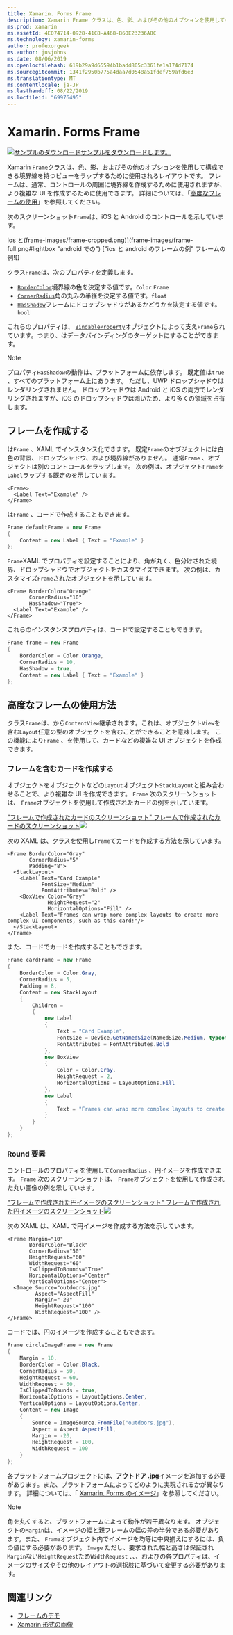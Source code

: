 ```yaml
---
title: Xamarin. Forms Frame
description: Xamarin Frame クラスは、色、影、およびその他のオプションを使用して構成できる境界線を持つビューまたはレイアウトをラップするために使用されるレイアウトです。
ms.prod: xamarin
ms.assetId: 4E074714-0928-41C8-A468-B60E23236A8C
ms.technology: xamarin-forms
author: profexorgeek
ms.author: jusjohns
ms.date: 08/06/2019
ms.openlocfilehash: 619b29a9d65594b1badd805c3361fe1a174d7174
ms.sourcegitcommit: 1341f2950b775a4daa7d0548a51fdef759afd6e3
ms.translationtype: MT
ms.contentlocale: ja-JP
ms.lasthandoff: 08/22/2019
ms.locfileid: "69976495"
---
```

# <a name="xamarinforms-frame"></a>Xamarin. Forms Frame

[![サンプルのダウンロード](~/media/shared/download.png)サンプルをダウンロードします。](https://docs.microsoft.com/samples/xamarin/xamarin-forms-samples/userinterface-frame/)

Xamarin [`Frame`](xref:Xamarin.Forms.Frame)クラスは、色、影、およびその他のオプションを使用して構成できる境界線を持つビューをラップするために使用されるレイアウトです。 フレームは、通常、コントロールの周囲に境界線を作成するために使用されますが、より複雑な UI を作成するために使用できます。 詳細については、「[高度なフレームの使用](#advanced-frame-usage)」を参照してください。

次のスクリーンショット`Frame`は、iOS と Android のコントロールを示しています。

Ios と(frame-images/frame-cropped.png)](frame-images/frame-full.png#lightbox "android での") ["ios と android のフレームの例" フレームの例![]

クラス`Frame`は、次のプロパティを定義します。

* [`BorderColor`](xref:Xamarin.Forms.Frame.BorderColor)境界線の色を決定する値です。`Color` `Frame`
* [`CornerRadius`](xref:Xamarin.Forms.Frame.CornerRadius)角の丸みの半径を決定する値です。`float`
* [`HasShadow`](xref:Xamarin.Forms.Frame.HasShadow)フレームにドロップシャドウがあるかどうかを決定する値です。`bool`

これらのプロパティは、 [`BindableProperty`](xref:Xamarin.Forms.BindableProperty)オブジェクトによって支え`Frame`られています。つまり、はデータバインディングのターゲットにすることができます。

> [!NOTE]
> プロパティ`HasShadow`の動作は、プラットフォームに依存します。 既定値は`true` 、すべてのプラットフォーム上にあります。 ただし、UWP ドロップシャドウはレンダリングされません。 ドロップシャドウは Android と iOS の両方でレンダリングされますが、iOS のドロップシャドウは暗いため、より多くの領域を占有します。

## <a name="create-a-frame"></a>フレームを作成する

は`Frame` 、XAML でインスタンス化できます。 既定`Frame`のオブジェクトには白色の背景、ドロップシャドウ、および境界線がありません。 通常`Frame` 、オブジェクトは別のコントロールをラップします。 次の例は、オブジェクト`Frame`を`Label`ラップする既定のを示しています。

```xaml
<Frame>
  <Label Text="Example" />
</Frame>
```

は`Frame` 、コードで作成することもできます。

```csharp
Frame defaultFrame = new Frame
{
    Content = new Label { Text = "Example" }
};
```

`Frame`XAML でプロパティを設定することにより、角が丸く、色分けされた境界、ドロップシャドウでオブジェクトをカスタマイズできます。 次の例は、カスタマイズ`Frame`されたオブジェクトを示しています。

```xaml
<Frame BorderColor="Orange"
       CornerRadius="10"
       HasShadow="True">
  <Label Text="Example" />
</Frame>
```

これらのインスタンスプロパティは、コードで設定することもできます。

```csharp
Frame frame = new Frame
{
    BorderColor = Color.Orange,
    CornerRadius = 10,
    HasShadow = true,
    Content = new Label { Text = "Example" }
};
```

## <a name="advanced-frame-usage"></a>高度なフレームの使用方法

クラス`Frame`は、から`ContentView`継承されます。これは、オブジェクト`View`を含む`Layout`任意の型のオブジェクトを含むことができることを意味します。 この機能により`Frame` 、を使用して、カードなどの複雑な UI オブジェクトを作成できます。

### <a name="create-a-card-with-a-frame"></a>フレームを含むカードを作成する

オブジェクトをオブジェクトなどの`Layout`オブジェクト`StackLayout`と組み合わせることで、より複雑な UI を作成できます。 `Frame` 次のスクリーンショットは、 `Frame`オブジェクトを使用して作成されたカードの例を示しています。

["フレームで作成されたカードのスクリーンショット" フレームで作成されたカードのスクリーンショット![](frame-images/frame-card-cropped.png)](frame-images/frame-full.png#lightbox "")

次の XAML は、クラスを使用し`Frame`てカードを作成する方法を示しています。

```xaml
<Frame BorderColor="Gray"
       CornerRadius="5"
       Padding="8">
  <StackLayout>
    <Label Text="Card Example"
           FontSize="Medium"
           FontAttributes="Bold" />
    <BoxView Color="Gray"
             HeightRequest="2"
             HorizontalOptions="Fill" />
    <Label Text="Frames can wrap more complex layouts to create more complex UI components, such as this card!"/>
  </StackLayout>
</Frame>
```

また、コードでカードを作成することもできます。

```csharp
Frame cardFrame = new Frame
{
    BorderColor = Color.Gray,
    CornerRadius = 5,
    Padding = 8,
    Content = new StackLayout
    {
        Children =
        {
            new Label
            {
                Text = "Card Example",
                FontSize = Device.GetNamedSize(NamedSize.Medium, typeof(Label)),
                FontAttributes = FontAttributes.Bold
            },
            new BoxView
            {
                Color = Color.Gray,
                HeightRequest = 2,
                HorizontalOptions = LayoutOptions.Fill
            },
            new Label
            {
                Text = "Frames can wrap more complex layouts to create more complex UI components, such as this card!"
            }
        }
    }
};
```

### <a name="round-elements"></a>Round 要素

コントロールのプロパティを使用して`CornerRadius` 、円イメージを作成できます。 `Frame` 次のスクリーンショットは、 `Frame`オブジェクトを使用して作成された丸い画像の例を示しています。

["フレームで作成された円イメージのスクリーンショット" フレームで作成された円イメージのスクリーンショット![](frame-images/circle-image-cropped.png)](frame-images/frame-full.png#lightbox "")

次の XAML は、XAML で円イメージを作成する方法を示しています。

```xaml
<Frame Margin="10"
       BorderColor="Black"
       CornerRadius="50"
       HeightRequest="60"
       WidthRequest="60"
       IsClippedToBounds="True"
       HorizontalOptions="Center"
       VerticalOptions="Center">
  <Image Source="outdoors.jpg"
         Aspect="AspectFill"
         Margin="-20"
         HeightRequest="100"
         WidthRequest="100" />
</Frame>
```

コードでは、円のイメージを作成することもできます。

```csharp
Frame circleImageFrame = new Frame
{
    Margin = 10,
    BorderColor = Color.Black,
    CornerRadius = 50,
    HeightRequest = 60,
    WidthRequest = 60,
    IsClippedToBounds = true,
    HorizontalOptions = LayoutOptions.Center,
    VerticalOptions = LayoutOptions.Center,
    Content = new Image
    {
        Source = ImageSource.FromFile("outdoors.jpg"),
        Aspect = Aspect.AspectFill,
        Margin = -20,
        HeightRequest = 100,
        WidthRequest = 100
    }
};
```

各プラットフォームプロジェクトには、**アウトドア .jpg**イメージを追加する必要があります。また、プラットフォームによってどのように実現されるかが異なります。 詳細については、「 [Xamarin. Forms のイメージ](~/xamarin-forms/user-interface/images.md)」を参照してください。

> [!NOTE]
> 角を丸くすると、プラットフォームによって動作が若干異なります。 オブジェクトの`Margin`は、イメージの幅と親フレームの幅の差の半分である必要があります。また、 `Frame`オブジェクト内でイメージを均等に中央揃えにするには、負の値にする必要があります。 `Image` ただし、要求された幅と高さは保証され`Margin`ない`HeightRequest`ため`WidthRequest` 、、、およびの各プロパティは、イメージのサイズやその他のレイアウトの選択肢に基づいて変更する必要があります。

## <a name="related-links"></a>関連リンク

* [フレームのデモ](https://docs.microsoft.com/samples/xamarin/xamarin-forms-samples/userinterface-frame/)
* [Xamarin 形式の画像](~/xamarin-forms/user-interface/images.md)
